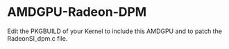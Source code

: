 # AMDGPU-Radeon-DPM

Edit the PKGBUILD of your Kernel to include this AMDGPU and to patch the RadeonSI_dpm.c file.
